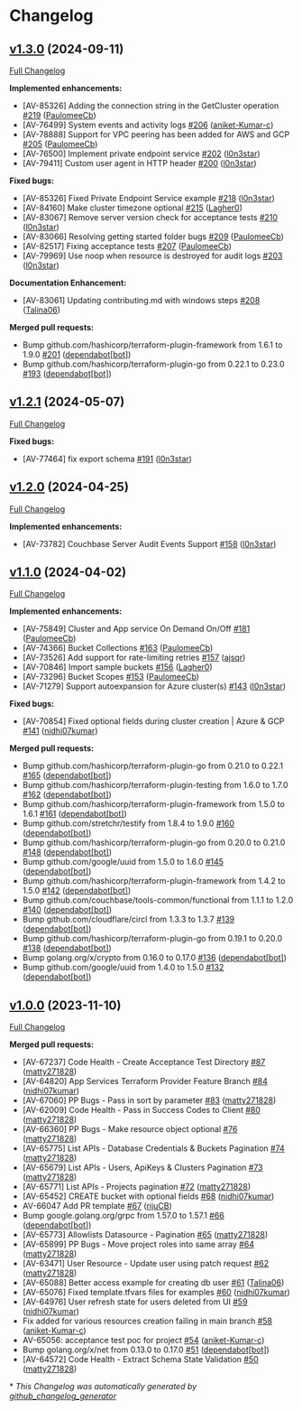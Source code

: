 # Changelog

## [v1.3.0](https://github.com/couchbasecloud/terraform-provider-couchbase-capella/tree/v1.3.0) (2024-09-11)

[Full Changelog](https://github.com/couchbasecloud/terraform-provider-couchbase-capella/compare/v1.2.1...v1.3.0)

**Implemented enhancements:**
- \[AV-85326\] Adding the connection string in the GetCluster operation [\#219](https://github.com/couchbasecloud/terraform-provider-couchbase-capella/pull/219) ([PaulomeeCb](https://github.com/PaulomeeCb))
- \[AV-76499\] System events and activity logs [\#206](https://github.com/couchbasecloud/terraform-provider-couchbase-capella/pull/206) ([aniket-Kumar-c](https://github.com/aniket-Kumar-c))
- \[AV-78888\] Support for VPC peering has been added for AWS and GCP [\#205](https://github.com/couchbasecloud/terraform-provider-couchbase-capella/pull/205) ([PaulomeeCb](https://github.com/PaulomeeCb))
- \[AV-76500\] Implement private endpoint service [\#202](https://github.com/couchbasecloud/terraform-provider-couchbase-capella/pull/202) ([l0n3star](https://github.com/l0n3star))
- \[AV-79411\] Custom user agent in HTTP header [\#200](https://github.com/couchbasecloud/terraform-provider-couchbase-capella/pull/200) ([l0n3star](https://github.com/l0n3star))

**Fixed bugs:**
- \[AV-85326\] Fixed Private Endpoint Service example [\#218](https://github.com/couchbasecloud/terraform-provider-couchbase-capella/pull/218) ([l0n3star](https://github.com/l0n3star))
- \[AV-84160\] Make cluster timezone optional [\#215](https://github.com/couchbasecloud/terraform-provider-couchbase-capella/pull/215) ([Lagher0](https://github.com/Lagher0))
- \[AV-83067\] Remove server version check for acceptance tests [\#210](https://github.com/couchbasecloud/terraform-provider-couchbase-capella/pull/210) ([l0n3star](https://github.com/l0n3star))
- \[AV-83066\] Resolving getting started folder bugs [\#209](https://github.com/couchbasecloud/terraform-provider-couchbase-capella/pull/209) ([PaulomeeCb](https://github.com/PaulomeeCb))
- \[AV-82517\] Fixing acceptance tests [#207](https://github.com/couchbasecloud/terraform-provider-couchbase-capella/pull/207) ([PaulomeeCb](https://github.com/PaulomeeCb))
- \[AV-79969\] Use noop when resource is destroyed for audit logs [\#203](https://github.com/couchbasecloud/terraform-provider-couchbase-capella/pull/203) ([l0n3star](https://github.com/l0n3star))

**Documentation Enhancement:**
- \[AV-83061\] Updating contributing.md with windows steps [#208](https://github.com/couchbasecloud/terraform-provider-couchbase-capella/pull/208) ([Talina06](https://github.com/Talina06))

**Merged pull requests:**
- Bump github.com/hashicorp/terraform-plugin-framework from 1.6.1 to 1.9.0 [#201](https://github.com/couchbasecloud/terraform-provider-couchbase-capella/pull/201) ([dependabot[bot]](https://github.com/apps/dependabot))
- Bump github.com/hashicorp/terraform-plugin-go from 0.22.1 to 0.23.0 [#193](https://github.com/couchbasecloud/terraform-provider-couchbase-capella/pull/193) ([dependabot[bot]](https://github.com/apps/dependabot))


## [v1.2.1](https://github.com/couchbasecloud/terraform-provider-couchbase-capella/tree/v1.2.1) (2024-05-07)

[Full Changelog](https://github.com/couchbasecloud/terraform-provider-couchbase-capella/compare/v1.2.0...v1.2.1)

**Fixed bugs:**

- \[AV-77464\] fix export schema [\#191](https://github.com/couchbasecloud/terraform-provider-couchbase-capella/pull/191) ([l0n3star](https://github.com/l0n3star))

## [v1.2.0](https://github.com/couchbasecloud/terraform-provider-couchbase-capella/tree/v1.2.0) (2024-04-25)

[Full Changelog](https://github.com/couchbasecloud/terraform-provider-couchbase-capella/compare/v1.1.0...v1.2.0)

**Implemented enhancements:**

- \[AV-73782\] Couchbase Server Audit Events Support [\#158](https://github.com/couchbasecloud/terraform-provider-couchbase-capella/pull/158) ([l0n3star](https://github.com/l0n3star))

## [v1.1.0](https://github.com/couchbasecloud/terraform-provider-couchbase-capella/tree/v1.1.0) (2024-04-02)

[Full Changelog](https://github.com/couchbasecloud/terraform-provider-couchbase-capella/compare/v1.0.0...v1.1.0)

**Implemented enhancements:**

- \[AV-75849\] Cluster and App service On Demand On/Off [\#181](https://github.com/couchbasecloud/terraform-provider-couchbase-capella/pull/181) ([PaulomeeCb](https://github.com/PaulomeeCb))
- \[AV-74366\] Bucket Collections [\#163](https://github.com/couchbasecloud/terraform-provider-couchbase-capella/pull/163) ([PaulomeeCb](https://github.com/PaulomeeCb))
- \[AV-73526\] Add support for rate-limiting retries [\#157](https://github.com/couchbasecloud/terraform-provider-couchbase-capella/pull/157) ([ajsqr](https://github.com/ajsqr))
- \[AV-70846\] Import sample buckets [\#156](https://github.com/couchbasecloud/terraform-provider-couchbase-capella/pull/156) ([Lagher0](https://github.com/Lagher0))
- \[AV-73296\] Bucket Scopes [\#153](https://github.com/couchbasecloud/terraform-provider-couchbase-capella/pull/153) ([PaulomeeCb](https://github.com/PaulomeeCb))
- \[AV-71279\] Support autoexpansion for Azure cluster\(s\) [\#143](https://github.com/couchbasecloud/terraform-provider-couchbase-capella/pull/143) ([l0n3star](https://github.com/l0n3star))

**Fixed bugs:**

- \[AV-70854\] Fixed optional fields during cluster creation | Azure & GCP [\#141](https://github.com/couchbasecloud/terraform-provider-couchbase-capella/pull/141) ([nidhi07kumar](https://github.com/nidhi07kumar))

**Merged pull requests:**

- Bump github.com/hashicorp/terraform-plugin-go from 0.21.0 to 0.22.1 [\#165](https://github.com/couchbasecloud/terraform-provider-couchbase-capella/pull/165) ([dependabot[bot]](https://github.com/apps/dependabot))
- Bump github.com/hashicorp/terraform-plugin-testing from 1.6.0 to 1.7.0 [\#162](https://github.com/couchbasecloud/terraform-provider-couchbase-capella/pull/162) ([dependabot[bot]](https://github.com/apps/dependabot))
- Bump github.com/hashicorp/terraform-plugin-framework from 1.5.0 to 1.6.1 [\#161](https://github.com/couchbasecloud/terraform-provider-couchbase-capella/pull/161) ([dependabot[bot]](https://github.com/apps/dependabot))
- Bump github.com/stretchr/testify from 1.8.4 to 1.9.0 [\#160](https://github.com/couchbasecloud/terraform-provider-couchbase-capella/pull/160) ([dependabot[bot]](https://github.com/apps/dependabot))
- Bump github.com/hashicorp/terraform-plugin-go from 0.20.0 to 0.21.0 [\#148](https://github.com/couchbasecloud/terraform-provider-couchbase-capella/pull/148) ([dependabot[bot]](https://github.com/apps/dependabot))
- Bump github.com/google/uuid from 1.5.0 to 1.6.0 [\#145](https://github.com/couchbasecloud/terraform-provider-couchbase-capella/pull/145) ([dependabot[bot]](https://github.com/apps/dependabot))
- Bump github.com/hashicorp/terraform-plugin-framework from 1.4.2 to 1.5.0 [\#142](https://github.com/couchbasecloud/terraform-provider-couchbase-capella/pull/142) ([dependabot[bot]](https://github.com/apps/dependabot))
- Bump github.com/couchbase/tools-common/functional from 1.1.1 to 1.2.0 [\#140](https://github.com/couchbasecloud/terraform-provider-couchbase-capella/pull/140) ([dependabot[bot]](https://github.com/apps/dependabot))
- Bump github.com/cloudflare/circl from 1.3.3 to 1.3.7 [\#139](https://github.com/couchbasecloud/terraform-provider-couchbase-capella/pull/139) ([dependabot[bot]](https://github.com/apps/dependabot))
- Bump github.com/hashicorp/terraform-plugin-go from 0.19.1 to 0.20.0 [\#138](https://github.com/couchbasecloud/terraform-provider-couchbase-capella/pull/138) ([dependabot[bot]](https://github.com/apps/dependabot))
- Bump golang.org/x/crypto from 0.16.0 to 0.17.0 [\#136](https://github.com/couchbasecloud/terraform-provider-couchbase-capella/pull/136) ([dependabot[bot]](https://github.com/apps/dependabot))
- Bump github.com/google/uuid from 1.4.0 to 1.5.0 [\#132](https://github.com/couchbasecloud/terraform-provider-couchbase-capella/pull/132) ([dependabot[bot]](https://github.com/apps/dependabot))

## [v1.0.0](https://github.com/couchbasecloud/terraform-provider-couchbase-capella/tree/v1.0.0) (2023-11-10)

[Full Changelog](https://github.com/couchbasecloud/terraform-provider-couchbase-capella/compare/d9a774ce9a0731bd15a6ca9eb9b7ea4d7f4e1d33...v1.0.0)

**Merged pull requests:**

- \[AV-67237\] Code Health - Create Acceptance Test Directory [\#87](https://github.com/couchbasecloud/terraform-provider-couchbase-capella/pull/87) ([matty271828](https://github.com/matty271828))
- \[AV-64820\] App Services Terraform Provider Feature Branch [\#84](https://github.com/couchbasecloud/terraform-provider-couchbase-capella/pull/84) ([nidhi07kumar](https://github.com/nidhi07kumar))
- \[AV-67060\] PP Bugs - Pass in sort by parameter  [\#83](https://github.com/couchbasecloud/terraform-provider-couchbase-capella/pull/83) ([matty271828](https://github.com/matty271828))
- \[AV-62009\] Code Health - Pass in Success Codes to Client [\#80](https://github.com/couchbasecloud/terraform-provider-couchbase-capella/pull/80) ([matty271828](https://github.com/matty271828))
- \[AV-66360\] PP Bugs - Make resource object optional [\#76](https://github.com/couchbasecloud/terraform-provider-couchbase-capella/pull/76) ([matty271828](https://github.com/matty271828))
- \[AV-65775\] List APIs - Database Credentials & Buckets Pagination [\#74](https://github.com/couchbasecloud/terraform-provider-couchbase-capella/pull/74) ([matty271828](https://github.com/matty271828))
- \[AV-65679\] List APIs -  Users, ApiKeys & Clusters Pagination [\#73](https://github.com/couchbasecloud/terraform-provider-couchbase-capella/pull/73) ([matty271828](https://github.com/matty271828))
- \[AV-65771\] List APIs - Projects pagination [\#72](https://github.com/couchbasecloud/terraform-provider-couchbase-capella/pull/72) ([matty271828](https://github.com/matty271828))
- \[AV-65452\] CREATE bucket with optional fields [\#68](https://github.com/couchbasecloud/terraform-provider-couchbase-capella/pull/68) ([nidhi07kumar](https://github.com/nidhi07kumar))
- AV-66047 Add PR template [\#67](https://github.com/couchbasecloud/terraform-provider-couchbase-capella/pull/67) ([rijuCB](https://github.com/rijuCB))
- Bump google.golang.org/grpc from 1.57.0 to 1.57.1 [\#66](https://github.com/couchbasecloud/terraform-provider-couchbase-capella/pull/66) ([dependabot[bot]](https://github.com/apps/dependabot))
- \[AV-65773\] Allowlists Datasource - Pagination [\#65](https://github.com/couchbasecloud/terraform-provider-couchbase-capella/pull/65) ([matty271828](https://github.com/matty271828))
- \[AV-65899\] PP Bugs - Move project roles into same array [\#64](https://github.com/couchbasecloud/terraform-provider-couchbase-capella/pull/64) ([matty271828](https://github.com/matty271828))
- \[AV-63471\] User Resource - Update user using patch request [\#62](https://github.com/couchbasecloud/terraform-provider-couchbase-capella/pull/62) ([matty271828](https://github.com/matty271828))
- \[AV-65088\] Better access example for creating db user [\#61](https://github.com/couchbasecloud/terraform-provider-couchbase-capella/pull/61) ([Talina06](https://github.com/Talina06))
- \[AV-65076\] Fixed template.tfvars files for examples [\#60](https://github.com/couchbasecloud/terraform-provider-couchbase-capella/pull/60) ([nidhi07kumar](https://github.com/nidhi07kumar))
- \[AV-64976\] User refresh state for users deleted from UI [\#59](https://github.com/couchbasecloud/terraform-provider-couchbase-capella/pull/59) ([nidhi07kumar](https://github.com/nidhi07kumar))
- Fix added for various resources creation failing in main branch [\#58](https://github.com/couchbasecloud/terraform-provider-couchbase-capella/pull/58) ([aniket-Kumar-c](https://github.com/aniket-Kumar-c))
- AV-65056: acceptance test poc for project [\#54](https://github.com/couchbasecloud/terraform-provider-couchbase-capella/pull/54) ([aniket-Kumar-c](https://github.com/aniket-Kumar-c))
- Bump golang.org/x/net from 0.13.0 to 0.17.0 [\#51](https://github.com/couchbasecloud/terraform-provider-couchbase-capella/pull/51) ([dependabot[bot]](https://github.com/apps/dependabot))
- \[AV-64572\] Code Health - Extract Schema State Validation [\#50](https://github.com/couchbasecloud/terraform-provider-couchbase-capella/pull/50) ([matty271828](https://github.com/matty271828))



\* *This Changelog was automatically generated by [github_changelog_generator](https://github.com/github-changelog-generator/github-changelog-generator)*
